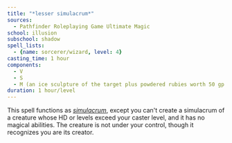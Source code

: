 ```yaml
---
title: "*lesser simulacrum*"
sources:
  - Pathfinder Roleplaying Game Ultimate Magic
school: illusion
subschool: shadow
spell_lists:
  - {name: sorcerer/wizard, level: 4}
casting_time: 1 hour
components:
  - V
  - S
  - M (an ice sculpture of the target plus powdered rubies worth 50 gp per HD of the simulacrum)
duration: 1 hour/level
---
```


This spell functions as [*simulacrum*](/spells/simulacrum/), except you can't create a simulacrum of a creature whose HD or levels exceed your caster level, and it has no magical abilities. The creature is not under your control, though it recognizes you are its creator.

